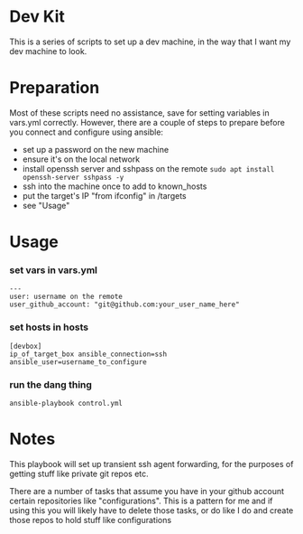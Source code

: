 # Dev Kit

This is a series of scripts to set up a dev machine, in the way that I want my dev machine to look.

# Preparation

Most of these scripts need no assistance, save for setting variables in vars.yml correctly.  However, there are a couple of steps to prepare before you connect and configure using ansible:

 - set up a password on the new machine
 - ensure it's on the local network
 - install openssh server and sshpass on the remote
   `sudo apt install openssh-server sshpass -y`
 - ssh into the machine once to add to known_hosts
 - put the target's IP "from ifconfig" in /targets
 - see "Usage"

# Usage

### set vars in vars.yml

```
---
user: username on the remote
user_github_account: "git@github.com:your_user_name_here"
```

### set hosts in hosts

```
[devbox]
ip_of_target_box ansible_connection=ssh ansible_user=username_to_configure
```

### run the dang thing

```
ansible-playbook control.yml
```

# Notes

This playbook will set up transient ssh agent forwarding, for the
purposes of getting stuff like private git repos etc.

There are a number of tasks that assume you have in your github
account certain repositories like "configurations".  This is a pattern
for me and if using this you will likely have to delete those tasks,
or do like I do and create those repos to hold stuff like configurations
